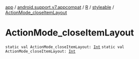[app](../../../index.md) / [android.support.v7.appcompat](../../index.md) / [R](../index.md) / [styleable](index.md) / [ActionMode_closeItemLayout](.)

# ActionMode_closeItemLayout

`static val ActionMode_closeItemLayout: `[`Int`](https://kotlinlang.org/api/latest/jvm/stdlib/kotlin/-int/index.html)
`static val ActionMode_closeItemLayout: `[`Int`](https://kotlinlang.org/api/latest/jvm/stdlib/kotlin/-int/index.html)